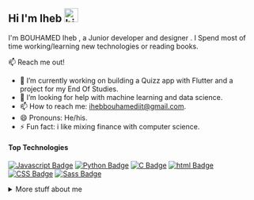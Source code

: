 ## Hi I'm Iheb <img src="https://user-images.githubusercontent.com/1303154/88677602-1635ba80-d120-11ea-84d8-d263ba5fc3c0.gif" width="28px" alt="hi">

I'm BOUHAMED Iheb , a Junior developer and designer . I Spend most of time working/learning new technologies or reading books.

:mailbox: Reach me out!




- 🔭 I’m currently working on building a Quizz app with Flutter and a project for my End Of Studies.
- 🤔 I’m looking for help with machine learning and data science.
- 📫 How to reach me: ihebbouhamediit@gmail.com.
- 😄 Pronouns: He/his.
- ⚡ Fun fact: i like mixing finance with computer science.

#### Top Technologies



 [![Javascript Badge](https://img.shields.io/badge/JavaScript-F7DF1E?style=for-the-badge&logo=javascript&logoColor=black)](#) [![Python Badge](https://img.shields.io/badge/Python-3776AB?style=for-the-badge&logo=python&logoColor=white)](#) [![C Badge](https://img.shields.io/badge/C-00599C?style=for-the-badge&logo=c&logoColor=white)](#) [![html Badge]( 	https://img.shields.io/badge/HTML5-E34F26?style=for-the-badge&logo=html5&logoColor=white)](#) [![CSS Badge]( 	https://img.shields.io/badge/CSS3-1572B6?style=for-the-badge&logo=css3&logoColor=white)](#) [![Sass Badge]( 	https://img.shields.io/badge/Sass-CC6699?style=for-the-badge&logo=sass&logoColor=white)](#) 






<details>
<summary>
  More stuff about me
</summary>

<br >

I'm in my final year before graduation. I'm really looking forward to explore the real developer life inside a team.





</details>
